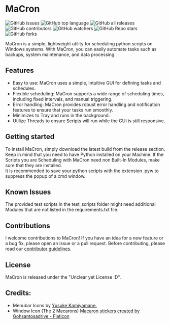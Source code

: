 # MaCron
![GitHub issues](https://img.shields.io/github/issues/Ma-Ko-Dev/MaCron?style=plastic)
![GitHub top language](https://img.shields.io/github/languages/top/Ma-Ko-Dev/MaCron?style=plastic)
![GitHub all releases](https://img.shields.io/github/downloads/Ma-Ko-Dev/MaCron/total?style=plastic)
![GitHub contributors](https://img.shields.io/github/contributors/Ma-Ko-Dev/Macron?style=plastic)
![GitHub watchers](https://img.shields.io/github/watchers/ma-ko-dev/macron?style=plastic)
![GitHub Repo stars](https://img.shields.io/github/stars/Ma-Ko-dev/MaCron?style=plastic)
![GitHub forks](https://img.shields.io/github/forks/ma-ko-dev/macron?style=plastic)

MaCron is a simple, lightweight utility for scheduling python scripts on Windows systems. With MaCron, you can easily automate tasks such as backups, system maintenance, and data processing.

## Features
- Easy to use: MaCron uses a simple, intuitive GUI for defining tasks and schedules.
- Flexible scheduling: MaCron supports a wide range of scheduling times, including fixed intervals, and manual triggering.
- Error handling: MaCron provides robust error handling and notification features to ensure that your tasks run smoothly.
- Minimizes to Tray and runs in the background.
- Utilize Threads to ensure Scripts will run while the GUI is still responsive.

## Getting started
To install MaCron, simply download the latest build from the release section.<br>
Keep in mind that you need to have Python installed on your Machine. If the Scripts you are Scheduling with MaCron need non Built-In Modules, make sure that they are installed.<br>
It is recommended to save your python scripts with the extension .pyw to suppress the popup of a cmd window.

## Known Issues
The provided test scripts in the test_scripts folder might need additional Modules that are not listed in the requirements.txt file.

## Contributions
I welcome contributions to MaCron! If you have an idea for a new feature or a bug fix, please open an issue or a pull request. Before contributing, please read our [contributor guidelines](CONTRIBUTING.md).

## License
MaCron is released under the "Unclear yet License :D".

## Credits:
- Menubar Icons by [Yusuke Kamiyamane.](https://p.yusukekamiyamane.com/)
- Window Icon (The 2 Macarons) [Macaron stickers created by Gohsantosadrive - Flaticon](https://www.flaticon.com/free-stickers/macaron)</a>

